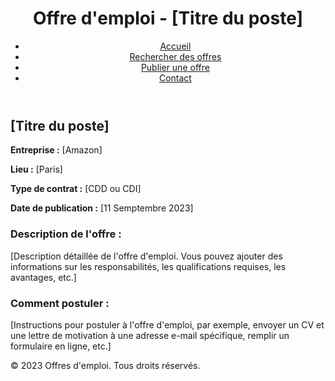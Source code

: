 <!DOCTYPE html>
<html lang="fr">
<head>
    <meta charset="UTF-8">
    <meta name="viewport" content="width=device-width, initial-scale=1.0">
    <title>Offre d'emploi - [Titre du poste]</title>
    <link rel="stylesheet" href="styles.css">
</head>
<body>
    <header>
        <h1>Offre d'emploi - [Titre du poste]</h1>
        <nav>
            <ul>
                <li><a href="#">Accueil</a></li>
                <li><a href="#">Rechercher des offres</a></li>
                <li><a href="#">Publier une offre</a></li>
                <li><a href="#">Contact</a></li>
            </ul>
        </nav>
    </header>
    <main>
        <section class="offre-demploi">
            <h2>[Titre du poste]</h2>
            <p><strong>Entreprise :</strong> [Amazon]</p>
            <p><strong>Lieu :</strong> [Paris]</p>
            <p><strong>Type de contrat :</strong> [CDD ou CDI]</p>
            <p><strong>Date de publication :</strong> [11 Semptembre 2023]</p>
            <h3>Description de l'offre :</h3>
            <p>
                [Description détaillée de l'offre d'emploi. Vous pouvez ajouter des informations sur les responsabilités, les qualifications requises, les avantages, etc.]
            </p>
            <h3>Comment postuler :</h3>
            <p>
                [Instructions pour postuler à l'offre d'emploi, par exemple, envoyer un CV et une lettre de motivation à une adresse e-mail spécifique, remplir un formulaire en ligne, etc.]
            </p>
        </section>
    </main>
    <footer>
        <p>&copy; 2023 Offres d'emploi. Tous droits réservés.</p>
    </footer>
</body>
</html>

